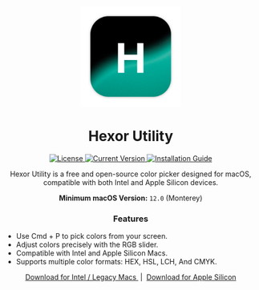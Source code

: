 <p align="center">
  <img src="https://raw.githubusercontent.com/problaze20/Hexor-Utility/refs/heads/main/Images/hxr-app-icon.v1.04.png" alt="Hexor Utility Icon" width="200" />
</p>

<h1 align="center">Hexor Utility</h1>

<p align="center">

</p>

<p align="center">
  <a href="https://github.com/problaze20/Hexor-Utility/blob/main/LICENSE">
    <img src="https://img.shields.io/github/license/problaze20/Hexor-Utility?style=flat-square" alt="License" />
  </a>
  <a href="#">
    <img src="https://img.shields.io/badge/Version-v1.0.4-d53c50?style=flat-square" alt="Current Version" />
  </a>
  <a href="https://github.com/problaze20/Hexor-Utility/blob/main/Installation.md">
    <img src="https://img.shields.io/badge/Installation_Guide-d53c50?style=flat-square" alt="Installation Guide" />
  </a>
</p>


<p align="center"> Hexor Utility is a free and open-source color picker designed for macOS, compatible with both Intel and Apple Silicon devices. </p>
<p align="center"> <b>Minimum macOS Version:</b> <code>12.0</code> (Monterey) </p>

<h3 align="center">Features</h3>

- Use Cmd + P to pick colors from your screen.
- Adjust colors precisely with the RGB slider.
- Compatible with Intel and Apple Silicon Macs.
- Supports multiple color formats: HEX, HSL, LCH, And CMYK.

<p align="center">
  <a href="https://github.com/problaze20/Hexor-Utility/releases/download/v1.0.4/Hexor-util-mac-64x-v1.0.4.zip">
    Download for Intel / Legacy Macs
  </a>
  &nbsp;|&nbsp;
  <a href="https://github.com/problaze20/Hexor-Utility/releases/download/v1.0.4/Hexor-util-mac-arm64-v1.0.4.zip">
    Download for Apple Silicon
  </a>
</p>
